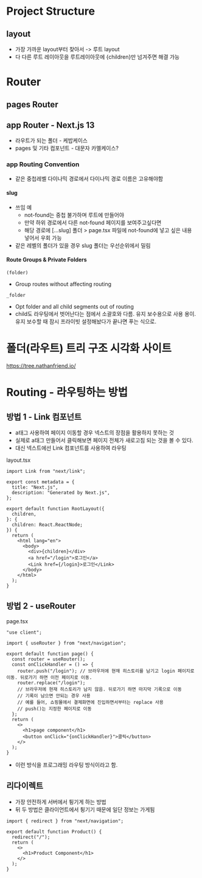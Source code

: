 # Project Structure

## layout

- 가장 가까운 layout부터 찾아서 -> 루트 layout
- 다 다른 루트 레이아웃을 루트레이아웃에 {children}만 넘겨주면 해결 가능

# Router

## pages Router

## app Router - Next.js 13

- 라우트가 되는 폴더 - 케밥케이스
- pages 및 기타 컴포넌트 - 대문자 카멜케이스?

### app Routing Convention

- 같은 중첩레벨 다이나믹 경로에서 다이나믹 경로 이름은 고유해야함

#### slug

- 쓰임 예
  - not-found는 중첩 불가하며 루트에 만들어야
  - 만약 하위 경로에서 다른 not-found 페이지를 보여주고싶다면
  - 해당 경로에 [...slug] 폴더 > page.tsx 파일에 not-found에 넣고 싶은 내용 넣어서 우회 가능
- 같은 레벨의 폴더가 있을 경우 slug 폴더는 우선순위에서 밀림

#### Route Groups & Private Folders

`(folder)`

- Group routes without affecting routing

`_folder`

- Opt folder and all child segments out of routing
- child도 라우팅에서 벗어난다는 점에서 소괄호와 다름. 유지 보수용으로 사용 용이. 유지 보수할 때 잠시 프라이빗 설정해놨다가 끝나면 푸는 식으로.

# 폴더(라우트) 트리 구조 시각화 사이트

https://tree.nathanfriend.io/

# Routing - 라우팅하는 방법

## 방법 1 - Link 컴포넌트

- a태그 사용하여 페이지 이동할 경우 넥스트의 장점을 활용하지 못하는 것
- 실제로 a태그 만들어서 클릭해보면 페이지 전체가 새로고침 되는 것을 볼 수 있다.
- 대신 넥스트에선 Link 컴포넌트를 사용하여 라우팅

layout.tsx

```tsx
import Link from "next/link";

export const metadata = {
  title: "Next.js",
  description: "Generated by Next.js",
};

export default function RootLayout({
  children,
}: {
  children: React.ReactNode;
}) {
  return (
    <html lang="en">
      <body>
        <div>{children}</div>
        <a href="/login">로그인</a>
        <Link href={/login}>로그인</Link>
      </body>
    </html>
  );
}

```

## 방법 2 - useRouter

page.tsx

```tsx
"use client";

import { useRouter } from "next/navigation";

export default function page() {
  const router = useRouter();
  const onClickHandler = () => {
    router.push("/login"); // 브라우저에 현재 히스토리를 남기고 login 페이지로 이동. 뒤로가기 하면 이전 페이지로 이동.
    router.replace("/login");
    // 브라우저에 현재 히스토리가 남지 않음. 뒤로가기 하면 마지막 기록으로 이동
    // 기록이 남으면 안되는 경우 사용
    // 예를 들어, 쇼핑몰에서 결제화면에 진입하면서부터는 replace 사용
    // push()는 지정한 페이지로 이동
  };
  return (
    <>
      <h1>page component</h1>
      <button onClick="{onClickHandler}">클릭</button>
    </>
  );
}
```

- 이런 방식을 프로그래밍 라우팅 방식이라고 함.

## 리다이렉트

- 가장 안전하게 서버에서 튕기게 하는 방법
- 뒤 두 방법은 클라이언트에서 튕기기 때문에 일단 정보는 가게됨

```tsx
import { redirect } from "next/navigation";

export default function Product() {
  redirect("/");
  return (
    <>
      <h1>Product Component</h1>
    </>
  );
}
```

